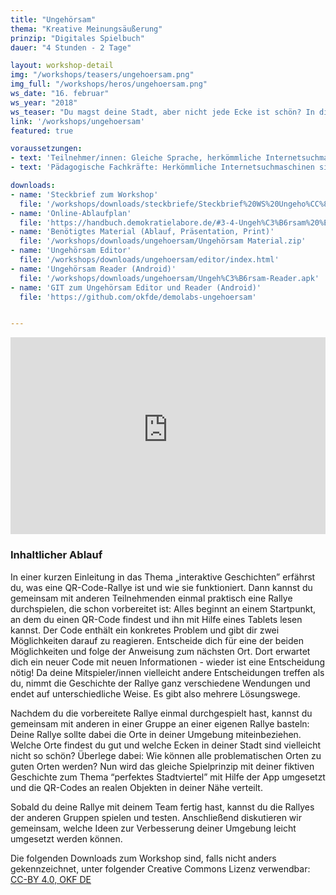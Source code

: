 ```yaml
---
title: "Ungehörsam"
thema: "Kreative Meinungsäußerung"
prinzip: "Digitales Spielbuch"
dauer: "4 Stunden - 2 Tage"

layout: workshop-detail
img: "/workshops/teasers/ungehoersam.png"
img_full: "/workshops/heros/ungehoersam.png"
ws_date: "16. februar"
ws_year: "2018"
ws_teaser: "Du magst deine Stadt, aber nicht jede Ecke ist schön? In dieser digitalen Schnitzeljagd kannst du deine Umgebung neu gestalten - mit Hilfe von QR-Codes und Tablets erzählst du anderen, wie sie dir am besten gefällt!"
link: '/workshops/ungehoersam'
featured: true

voraussetzungen:
- text: 'Teilnehmer/innen: Gleiche Sprache, herkömmliche Internetsuchmaschinen sind bekannt'
- text: 'Pädagogische Fachkräfte: Herkömmliche Internetsuchmaschinen sind bekannt, Interesse an Methoden zu Fake News'

downloads:
- name: 'Steckbrief zum Workshop'
  file: '/workshops/downloads/steckbriefe/Steckbrief%20WS%20Ungeho%CC%88rsam.pdf'
- name: 'Online-Ablaufplan'
  file: 'https://handbuch.demokratielabore.de/#3-4-Ungeh%C3%B6rsam%20%E2%80%93%20Gut%20und%20verru%CC%88ckt%20demonstrieren'
- name: 'Benötigtes Material (Ablauf, Präsentation, Print)'
  file: '/workshops/downloads/ungehoersam/Ungehörsam Material.zip'
- name: 'Ungehörsam Editor'
  file: '/workshops/downloads/ungehoersam/editor/index.html'
- name: 'Ungehörsam Reader (Android)'
  file: '/workshops/downloads/ungehoersam/Ungeh%C3%B6rsam-Reader.apk'
- name: 'GIT zum Ungehörsam Editor und Reader (Android)'
  file: 'https://github.com/okfde/demolabs-ungehoersam'


---
```

<iframe width="100%" height="315" src="https://www.youtube-nocookie.com/embed/GTbIWyJiwk0?rel=0&amp;showinfo=0" frameborder="0" allow="autoplay; encrypted-media" allowfullscreen></iframe>

<h3>Inhaltlicher Ablauf</h3>
<p>
	In einer kurzen Einleitung in das Thema „interaktive Geschichten” erfährst du, was eine QR-Code-Rallye ist und wie sie funktioniert. Dann kannst du gemeinsam mit anderen Teilnehmenden einmal praktisch eine Rallye durchspielen, die schon vorbereitet ist: Alles beginnt an einem Startpunkt, an dem du einen QR-Code findest und ihn mit Hilfe eines Tablets lesen kannst. Der Code enthält ein konkretes Problem und gibt dir  zwei Möglichkeiten darauf zu reagieren. Entscheide dich für eine der beiden Möglichkeiten und folge der Anweisung zum nächsten Ort. Dort erwartet dich ein neuer Code mit neuen Informationen - wieder ist eine Entscheidung nötig! Da deine Mitspieler/innen vielleicht andere Entscheidungen treffen als du, nimmt die Geschichte der Rallye ganz verschiedene Wendungen und endet auf unterschiedliche Weise. Es gibt also mehrere Lösungswege. 
</p>
<p>
	Nachdem du die vorbereitete Rallye einmal durchgespielt hast, kannst du gemeinsam mit anderen in einer Gruppe an einer eigenen Rallye basteln: Deine Rallye sollte dabei die Orte in deiner Umgebung miteinbeziehen. Welche Orte findest du gut und welche Ecken in deiner Stadt sind vielleicht nicht so schön?  Überlege dabei: Wie können alle problematischen Orten zu guten Orten werden? Nun wird das gleiche Spielprinzip mit deiner fiktiven Geschichte zum Thema “perfektes Stadtviertel” mit Hilfe der App umgesetzt und die QR-Codes an realen Objekten in deiner Nähe verteilt.
</p>
<p>
	Sobald du deine Rallye mit deinem Team fertig hast, kannst du die Rallyes der anderen Gruppen spielen und testen. Anschließend diskutieren wir gemeinsam, welche Ideen zur Verbesserung deiner Umgebung leicht umgesetzt werden können.	 
</p>
<p>
	Die folgenden Downloads zum Workshop sind, falls nicht anders gekennzeichnet, unter folgender Creative Commons Lizenz verwendbar: <a class="highlight-grey" href="https://www.creativecommons.org/licenses/by/4.0/legalcode">CC-BY 4.0, OKF DE</a>
</p>






